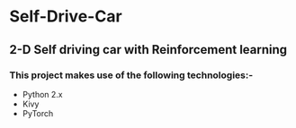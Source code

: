 # Self-Drive-Car
## 2-D Self driving car with Reinforcement learning 

### This project makes use of the following technologies:-

* Python 2.x
* Kivy
* PyTorch
